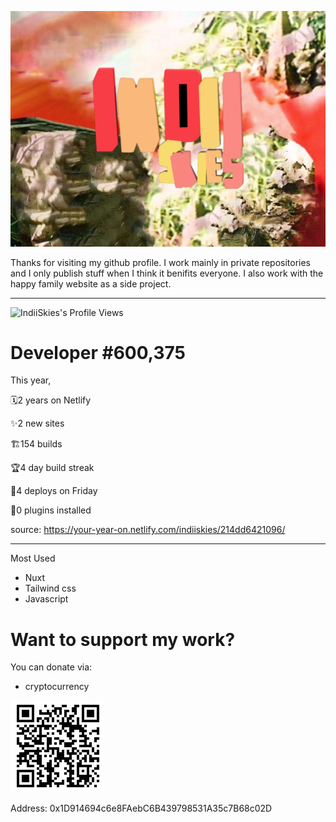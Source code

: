 




<!---
IndiiSkies/IndiiSkies is a ✨ special ✨ repository because its `README.md` (this file) appears on your GitHub profile.
You can click the Preview link to take a look at your changes.
--->

![IndiiSkies's header](./banner.png)

Thanks for visiting my github profile. I work mainly in private repositories and I only publish stuff when I think it benifits everyone. I also work with the happy family website as a side project.

************************************************************************************************
![IndiiSkies's Profile Views](https://komarev.com/ghpvc/?username=IndiiSkies)

# Developer #600,375
This year,

🗓2 years on Netlify

✨2 new sites

🏗154 builds

🏆4 day build streak

🚀4 deploys on Friday

🔌0 plugins installed

source: https://your-year-on.netlify.com/indiiskies/214dd6421096/
************************************************************************************************

Most Used
- Nuxt
- Tailwind css
- Javascript

# Want to support my work?
You can donate via:
- cryptocurrency

![IndiiSkies's Cryptocurrency Donation Address](./cryptaddr.PNG)

Address: 0x1D914694c6e8FAebC6B439798531A35c7B68c02D
